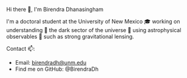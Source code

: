 Hi there 👋, I'm Birendra Dhanasingham

I'm a doctoral student at the University of New Mexico :mortar_board: working on understanding 👀 the dark sector of the universe :milky_way: using astrophysical observables :telescope: such as strong gravitational lensing. 

Contact :mailbox::
- Email: birendradh@unm.edu
- Find me on GitHub: @BirendraDh
